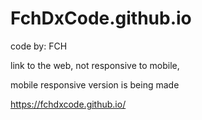 # FchDxCode.github.io
code by: FCH

link to the web, not responsive to mobile, 

mobile responsive version is being made

https://fchdxcode.github.io/
